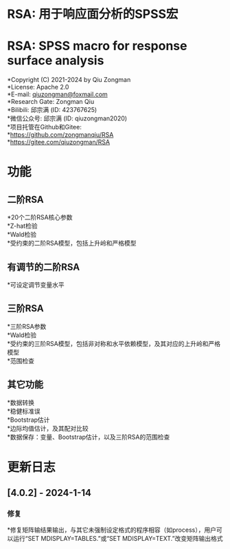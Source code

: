 # RSA: 用于响应面分析的SPSS宏    
# RSA: SPSS macro for response surface analysis    
*Copyright (C) 2021-2024 by Qiu Zongman    
*License: Apache 2.0    
*E-mail: qiuzongman@foxmail.com    
*Research Gate: Zongman Qiu    
*Bilibili: 邱宗满 (ID: 423767625)    
*微信公众号: 邱宗满 (ID: qiuzongman2020)    
*项目托管在Github和Gitee:    
*https://github.com/zongmanqiu/RSA    
*https://gitee.com/qiuzongman/RSA    

# 功能    
## 二阶RSA    
*20个二阶RSA核心参数    
*Z-hat检验    
*Wald检验    
*受约束的二阶RSA模型，包括上升岭和严格模型    
## 有调节的二阶RSA    
*可设定调节变量水平    
## 三阶RSA    
*三阶RSA参数    
*Wald检验    
*受约束的三阶RSA模型，包括非对称和水平依赖模型，及其对应的上升岭和严格模型    
*范围检查    
## 其它功能    
*数据转换    
*稳健标准误    
*Bootstrap估计    
*边际均值估计，及其配对比较    
*数据保存：变量、Bootstrap估计，以及三阶RSA的范围检查    

# 更新日志    
## [4.0.2] - 2024-1-14    
### 修复    
*修复矩阵输结果输出，与其它未强制设定格式的程序相容（如process），用户可以运行“SET MDISPLAY=TABLES.”或“SET MDISPLAY=TEXT.”改变矩阵输出格式    

